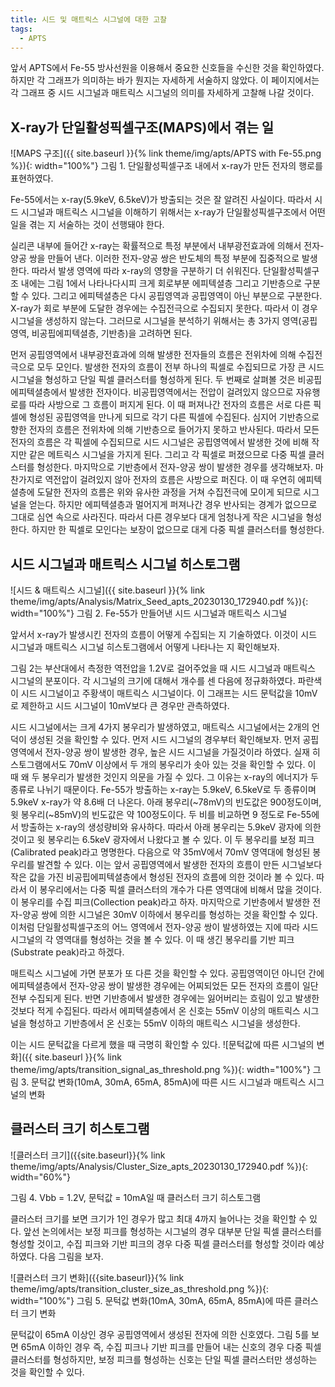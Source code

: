 ```yaml
---
title: 시드 및 매트릭스 시그널에 대한 고찰
tags: 
  - APTS
---
```


앞서 APTS에서 Fe-55 방사선원을 이용해서 중요한 신호들을 수신한 것을 확인하였다.
하지만 각 그래프가 의미하는 바가 뭔지는 자세하게 서술하지 않았다.
이 페이지에서는 각 그래프 중 시드 시그널과 매트릭스 시그널의 의미를 자세하게 고찰해 나갈 것이다.

## X-ray가 단일활성픽셀구조(MAPS)에서 겪는 일

![MAPS 구조]({{ site.baseurl }}{% link theme/img/apts/APTS with Fe-55.png %}){: width="100%"}
그림 1. 단일활성픽셀구조 내에서 x-ray가 만든 전자의 행로를 표현하였다.

Fe-55에서는 x-ray(5.9keV, 6.5keV)가 방출되는 것은 잘 알려진 사실이다.
따라서 시드 시그널과 매트릭스 시그널을 이해하기 위해서는 x-ray가 단일활성픽셀구조에서 어떤 일을 겪는 지 서술하는 것이 선행돼야 한다.

실리콘 내부에 들어간 x-ray는 확률적으로 특정 부분에서 내부광전효과에 의해서 전자-양공 쌍을 만들어 낸다.
이러한 전자-양공 쌍은 반도체의 특정 부분에 집중적으로 발생한다.
따라서 발생 영역에 따라 x-ray의 영향을 구분하기 더 쉬워진다.
단일활성픽셀구조 내에는 그림 1에서 나타나다시피 크게 회로부분 에피텍셜층 그리고 기반층으로 구분할 수 있다.
그리고 에피텍셜층은 다시 공핍영역과 공핍영역이 아닌 부분으로 구분한다.
X-ray가 회로 부분에 도달한 경우에는 수집전극으로 수집되지 못한다.
따라서 이 경우 시그널을 생성하지 않는다.
그러므로 시그널을 분석하기 위해서는 총 3가지 영역(공핍영역, 비공핍에피텍셜층, 기반층)을 고려하면 된다.

먼저 공핍영역에서 내부광전효과에 의해 발생한 전자들의 흐름은 전위차에 의해 수집전극으로 모두 모인다.
발생한 전자의 흐름이 전부 하나의 픽셀로 수집되므로 가장 큰 시드 시그널을 형성하고 단일 픽셀 클러스터를 형성하게 된다.
두 번째로 살펴볼 것은 비공핍에피텍셜층에서 발생한 전자이다. 
비공핍영역에서는 전압이 걸려있지 않으므로 자유행로를 따라 사방으로 그 흐름이 퍼지게 된다.
이 때 퍼져나간 전자의 흐름은 서로 다른 픽셀에 형성된 공핍영역을 만나게 되므로 각기 다른 픽셀에 수집된다.
심지어 기반층으로 향한 전자의 흐름은 전위차에 의해 기반층으로 들어가지 못하고 반사된다.
따라서 모든 전자의 흐름은 각 픽셀에 수집되므로 시드 시그널은 공핍영역에서 발생한 것에 비해 작지만 같은 메트릭스 시그널을 가지게 된다.
그리고 각 픽셀로 퍼졌으므로 다중 픽셀 클러스터를 형성한다.
마지막으로 기반층에서 전자-양공 쌍이 발생한 경우를 생각해보자.
마찬가지로 역전압이 걸려있지 않아 전자의 흐름은 사방으로 퍼진다.
이 때 우연히 에피텍셜층에 도달한 전자의 흐름은 위와 유사한 과정을 거쳐 수집전극에 모이게 되므로 시그널을 얻는다.
하지만 에피텍셜층과 멀어지게 퍼져나간 경우 반사되는 경계가 없으므로 그대로 심연 속으로 사라진다.
따라서 다른 경우보다 대게 엄청나게 작은 시그널을 형성한다. 
하지만 한 픽셀로 모인다는 보장이 없으므로 대게 다중 픽셀 클러스터를 형성한다.

## 시드 시그널과 매트릭스 시그널 히스토그램
![시드 & 매트릭스 시그널]({{ site.baseurl }}{% link theme/img/apts/Analysis/Matrix_Seed_apts_20230130_172940.pdf %}){: width="100%"}
그림 2. Fe-55가 만들어낸 시드 시그널과 매트릭스 시그널

앞서서 x-ray가 발생시킨 전자의 흐름이 어떻게 수집되는 지 기술하였다. 
이것이 시드 시그널과 매트릭스 시그널 히스토그램에서 어떻게 나타나는 지 확인해보자.

그림 2는 부산대에서 측정한 역전압을 1.2V로 걸어주었을 때 시드 시그널과 매트릭스 시그널의 분포이다.
각 시그널의 크기에 대해서 개수를 센 다음에 정규화하였다.
파란색이 시드 시그널이고 주황색이 매트릭스 시그널이다.
이 그래프는 시드 문턱값을 10mV로 제한하고 시드 시그널이 10mV보다 큰 경우만 관측하였다.

시드 시그널에서는 크게 4가지 봉우리가 발생하였고, 매트릭스 시그널에서는 2개의 언덕이 생성된 것을 확인할 수 있다.
먼저 시드 시그널의 경우부터 확인해보자.
먼저 공핍영역에서 전자-양공 쌍이 발생한 경우, 높은 시드 시그널을 가질것이라 하였다.
실재 히스토그램에서도 70mV 이상에서 두 개의 봉우리가 솟아 있는 것을 확인할 수 있다.
이 때 왜 두 봉우리가 발생한 것인지 의문을 가질 수 있다. 
그 이유는 x-ray의 에너지가 두 종류로 나뉘기 때문이다.
Fe-55가 방출하는 x-ray는 5.9keV, 6.5keV로 두 종류이며 5.9keV x-ray가 약 8.6배 더 나온다. 
아래 봉우리(~78mV)의 빈도값은 900정도이며, 윗 봉우리(~85mV)의 빈도값은 약 100정도이다.
두 비를 비교하면 9 정도로 Fe-55에서 방출하는 x-ray의 생성량비와 유사하다.
따라서 아래 봉우리는 5.9keV 광자에 의한 것이고 윗 봉우리는 6.5keV 광자에서 나왔다고 볼 수 있다.
이 두 봉우리를 보정 피크(Calibrated peak)라고 명명한다. 
다음으로 약 35mV에서 70mV 영역대에 형성된 봉우리를 발견할 수 있다. 
이는 앞서 공핍영역에서 발생한 전자의 흐름이 만든 시그널보다 작은 값을 가진 비공핍에피텍셜층에서 형성된 전자의 흐름에 의한 것이라 볼 수 있다.
따라서 이 봉우리에서는 다중 픽셀 클러스터의 개수가 다른 영역대에 비해서 많을 것이다.
이 봉우리를 수집 피크(Collection peak)라고 하자.
마지막으로 기반층에서 발생한 전자-양공 쌍에 의한 시그널은 30mV 이하에서 봉우리를 형성하는 것을 확인할 수 있다. 
이처럼 단일활성픽셀구조의 어느 영역에서 전자-양공 쌍이 발생하였는 지에 따라 시드 시그널의 각 영역대를 형성하는 것을 볼 수 있다.
이 때 생긴 봉우리를 기반 피크(Substrate peak)라고 하겠다.

매트릭스 시그널에 가면 분포가 또 다른 것을 확인할 수 있다.
공핍영역이던 아니던 간에 에피텍셜층에서 전자-양공 쌍이 발생한 경우에는 어찌되었든 모든 전자의 흐름이 일단 전부 수집되게 된다.
반면 기반층에서 발생한 경우에는 잃어버리는 흐림이 있고 발생한 것보다 적게 수집된다.
따라서 에피텍셜층에서 온 신호는 55mV 이상의 매트릭스 시그널을 형성하고 기반층에서 온 신호는 55mV 이하의 매트릭스 시그널을 생성한다.

이는 시드 문턱값을 다르게 했을 때 극명히 확인할 수 있다.
![문턱값에 따른 시그널의 변화]({{ site.baseurl }}{% link theme/img/apts/transition_signal_as_threshold.png %}){: width="100%"}
그림 3. 문턱값 변화(10mA, 30mA, 65mA, 85mA)에 따른 시드 시그널과 매트릭스 시그널의 변화

## 클러스터 크기 히스토그램
![클러스터 크기]({{site.baseurl}}{% link theme/img/apts/Analysis/Cluster_Size_apts_20230130_172940.pdf %}){: width="60%"}

그림 4. Vbb = 1.2V, 문턱값 = 10mA일 때 클러스터 크기 히스토그램

클러스터 크기를 보면 크기가 1인 경우가 많고 최대 4까지 늘어나는 것을 확인할 수 있다.
앞선 논의에서는 보정 피크를 형성하는 시그널의 경우 대부분 단일 픽셀 클러스터를 형성할 것이고, 수집 피크와 기반 피크의 경우 다중 픽셀 클러스터를 형성할 것이라 예상하였다.
다음 그림을 보자.

![클러스터 크기 변화]({{site.baseurl}}{% link theme/img/apts/transition_cluster_size_as_threshold.png %}){: width="100%"}
그림 5. 문턱값 변화(10mA, 30mA, 65mA, 85mA)에 따른 클러스터 크기 변화

문턱값이 65mA 이상인 경우 공핍영역에서 생성된 전자에 의한 신호였다. 
그림 5를 보면 65mA 이하인 경우 즉, 수집 피크나 기반 피크를 만들어 내는 신호의 경우 다중 픽셀 클러스터를 형성하지만, 보정 피크를 형성하는 신호는 단일 픽셀 클러스터만 생성하는 것을 확인할 수 있다.

